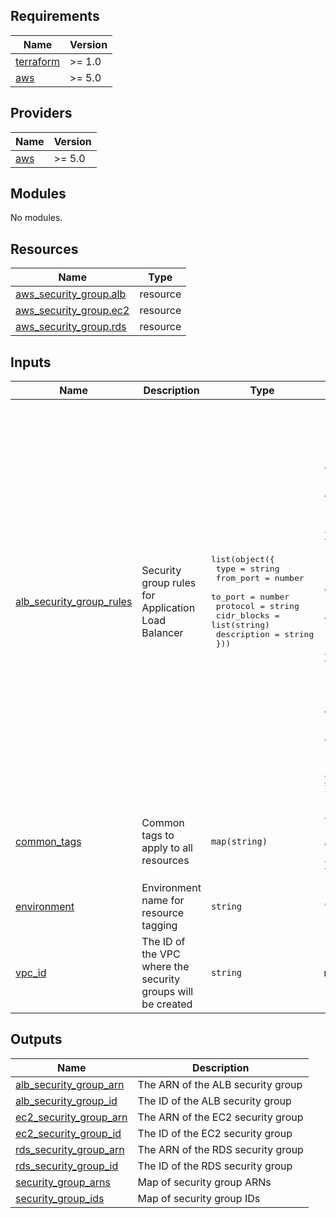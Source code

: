 <!-- BEGIN_TF_DOCS -->
## Requirements

| Name | Version |
|------|---------|
| <a name="requirement_terraform"></a> [terraform](#requirement\_terraform) | >= 1.0 |
| <a name="requirement_aws"></a> [aws](#requirement\_aws) | >= 5.0 |

## Providers

| Name | Version |
|------|---------|
| <a name="provider_aws"></a> [aws](#provider\_aws) | >= 5.0 |

## Modules

No modules.

## Resources

| Name | Type |
|------|------|
| [aws_security_group.alb](https://registry.terraform.io/providers/hashicorp/aws/latest/docs/resources/security_group) | resource |
| [aws_security_group.ec2](https://registry.terraform.io/providers/hashicorp/aws/latest/docs/resources/security_group) | resource |
| [aws_security_group.rds](https://registry.terraform.io/providers/hashicorp/aws/latest/docs/resources/security_group) | resource |

## Inputs

| Name | Description | Type | Default | Required |
|------|-------------|------|---------|:--------:|
| <a name="input_alb_security_group_rules"></a> [alb\_security\_group\_rules](#input\_alb\_security\_group\_rules) | Security group rules for Application Load Balancer | <pre>list(object({<br/>    type        = string<br/>    from_port   = number<br/>    to_port     = number<br/>    protocol    = string<br/>    cidr_blocks = list(string)<br/>    description = string<br/>  }))</pre> | <pre>[<br/>  {<br/>    "cidr_blocks": [<br/>      "0.0.0.0/0"<br/>    ],<br/>    "description": "HTTP from anywhere",<br/>    "from_port": 80,<br/>    "protocol": "tcp",<br/>    "to_port": 80,<br/>    "type": "ingress"<br/>  },<br/>  {<br/>    "cidr_blocks": [<br/>      "0.0.0.0/0"<br/>    ],<br/>    "description": "HTTPS from anywhere",<br/>    "from_port": 443,<br/>    "protocol": "tcp",<br/>    "to_port": 443,<br/>    "type": "ingress"<br/>  },<br/>  {<br/>    "cidr_blocks": [<br/>      "0.0.0.0/0"<br/>    ],<br/>    "description": "All outbound traffic",<br/>    "from_port": 0,<br/>    "protocol": "-1",<br/>    "to_port": 0,<br/>    "type": "egress"<br/>  }<br/>]</pre> | no |
| <a name="input_common_tags"></a> [common\_tags](#input\_common\_tags) | Common tags to apply to all resources | `map(string)` | <pre>{<br/>  "Environment": "dev",<br/>  "ManagedBy": "Terraform",<br/>  "Project": "NotesApp"<br/>}</pre> | no |
| <a name="input_environment"></a> [environment](#input\_environment) | Environment name for resource tagging | `string` | `"dev"` | no |
| <a name="input_vpc_id"></a> [vpc\_id](#input\_vpc\_id) | The ID of the VPC where the security groups will be created | `string` | n/a | yes |

## Outputs

| Name | Description |
|------|-------------|
| <a name="output_alb_security_group_arn"></a> [alb\_security\_group\_arn](#output\_alb\_security\_group\_arn) | The ARN of the ALB security group |
| <a name="output_alb_security_group_id"></a> [alb\_security\_group\_id](#output\_alb\_security\_group\_id) | The ID of the ALB security group |
| <a name="output_ec2_security_group_arn"></a> [ec2\_security\_group\_arn](#output\_ec2\_security\_group\_arn) | The ARN of the EC2 security group |
| <a name="output_ec2_security_group_id"></a> [ec2\_security\_group\_id](#output\_ec2\_security\_group\_id) | The ID of the EC2 security group |
| <a name="output_rds_security_group_arn"></a> [rds\_security\_group\_arn](#output\_rds\_security\_group\_arn) | The ARN of the RDS security group |
| <a name="output_rds_security_group_id"></a> [rds\_security\_group\_id](#output\_rds\_security\_group\_id) | The ID of the RDS security group |
| <a name="output_security_group_arns"></a> [security\_group\_arns](#output\_security\_group\_arns) | Map of security group ARNs |
| <a name="output_security_group_ids"></a> [security\_group\_ids](#output\_security\_group\_ids) | Map of security group IDs |
<!-- END_TF_DOCS -->